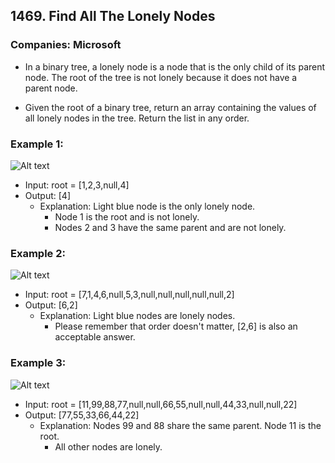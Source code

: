 ## 1469. Find All The Lonely Nodes

### Companies: Microsoft

- In a binary tree, a lonely node is a node that is the only child of its parent node. The root of the tree is not lonely because it does not have a parent node.

- Given the root of a binary tree, return an array containing the values of all lonely nodes in the tree. Return the list in any order.

### Example 1:

![Alt text](https://assets.leetcode.com/uploads/2020/06/03/e1.png)

- Input: root = [1,2,3,null,4]
- Output: [4]
  - Explanation: Light blue node is the only lonely node.
    - Node 1 is the root and is not lonely.
    - Nodes 2 and 3 have the same parent and are not lonely.

### Example 2:

![Alt text](https://assets.leetcode.com/uploads/2020/06/03/e2.png)

- Input: root = [7,1,4,6,null,5,3,null,null,null,null,null,2]
- Output: [6,2]
  - Explanation: Light blue nodes are lonely nodes.
    - Please remember that order doesn't matter, [2,6] is also an acceptable answer.

### Example 3:

![Alt text](https://assets.leetcode.com/uploads/2020/06/03/tree.png)

- Input: root = [11,99,88,77,null,null,66,55,null,null,44,33,null,null,22]
- Output: [77,55,33,66,44,22]
  - Explanation: Nodes 99 and 88 share the same parent. Node 11 is the root.
    - All other nodes are lonely.
